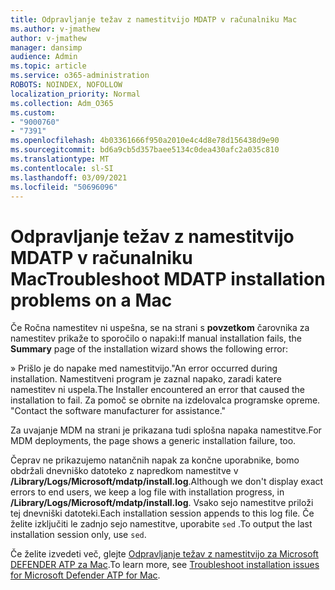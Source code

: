 ```yaml
---
title: Odpravljanje težav z namestitvijo MDATP v računalniku Mac
ms.author: v-jmathew
author: v-jmathew
manager: dansimp
audience: Admin
ms.topic: article
ms.service: o365-administration
ROBOTS: NOINDEX, NOFOLLOW
localization_priority: Normal
ms.collection: Adm_O365
ms.custom:
- "9000760"
- "7391"
ms.openlocfilehash: 4b03361666f950a2010e4c4d8e78d156438d9e90
ms.sourcegitcommit: bd6a9cb5d357baee5134c0dea430afc2a035c810
ms.translationtype: MT
ms.contentlocale: sl-SI
ms.lasthandoff: 03/09/2021
ms.locfileid: "50696096"
---
```

# <a name="troubleshoot-mdatp-installation-problems-on-a-mac"></a><span data-ttu-id="a81b9-102">Odpravljanje težav z namestitvijo MDATP v računalniku Mac</span><span class="sxs-lookup"><span data-stu-id="a81b9-102">Troubleshoot MDATP installation problems on a Mac</span></span>

<span data-ttu-id="a81b9-103">Če Ročna namestitev ni uspešna, se na strani s **povzetkom** čarovnika za namestitev prikaže to sporočilo o napaki:</span><span class="sxs-lookup"><span data-stu-id="a81b9-103">If manual installation fails, the **Summary** page of the installation wizard shows the following error:</span></span>

<span data-ttu-id="a81b9-104">» Prišlo je do napake med namestitvijo.</span><span class="sxs-lookup"><span data-stu-id="a81b9-104">"An error occurred during installation.</span></span> <span data-ttu-id="a81b9-105">Namestitveni program je zaznal napako, zaradi katere namestitev ni uspela.</span><span class="sxs-lookup"><span data-stu-id="a81b9-105">The Installer encountered an error that caused the installation to fail.</span></span> <span data-ttu-id="a81b9-106">Za pomoč se obrnite na izdelovalca programske opreme. "</span><span class="sxs-lookup"><span data-stu-id="a81b9-106">Contact the software manufacturer for assistance."</span></span>

<span data-ttu-id="a81b9-107">Za uvajanje MDM na strani je prikazana tudi splošna napaka namestitve.</span><span class="sxs-lookup"><span data-stu-id="a81b9-107">For MDM deployments, the page shows a generic installation failure, too.</span></span>

<span data-ttu-id="a81b9-108">Čeprav ne prikazujemo natančnih napak za končne uporabnike, bomo obdržali dnevniško datoteko z napredkom namestitve v **/Library/Logs/Microsoft/mdatp/install.log**.</span><span class="sxs-lookup"><span data-stu-id="a81b9-108">Although we don't display exact errors to end users, we keep a log file with installation progress, in **/Library/Logs/Microsoft/mdatp/install.log**.</span></span> <span data-ttu-id="a81b9-109">Vsako sejo namestitve priloži tej dnevniški datoteki.</span><span class="sxs-lookup"><span data-stu-id="a81b9-109">Each installation session appends to this log file.</span></span> <span data-ttu-id="a81b9-110">Če želite izključiti le zadnjo sejo namestitve, uporabite `sed` .</span><span class="sxs-lookup"><span data-stu-id="a81b9-110">To output the last installation session only, use `sed`.</span></span>

<span data-ttu-id="a81b9-111">Če želite izvedeti več, glejte [Odpravljanje težav z namestitvijo za Microsoft DEFENDER ATP za Mac](https://go.microsoft.com/fwlink/?linkid=2144615).</span><span class="sxs-lookup"><span data-stu-id="a81b9-111">To learn more, see [Troubleshoot installation issues for Microsoft Defender ATP for Mac](https://go.microsoft.com/fwlink/?linkid=2144615).</span></span>
